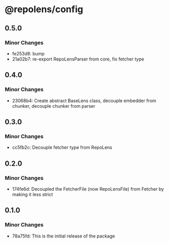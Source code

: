 # @repolens/config

## 0.5.0

### Minor Changes

- fe253d8: bump
- 21a02b7: re-export RepoLensParser from core, fix fetcher type

## 0.4.0

### Minor Changes

- 23068b4: Create abstract BaseLens class, decouple embedder from chunker, decouple chunker from parser

## 0.3.0

### Minor Changes

- cc5fb2c: Decouple fetcher type from RepoLens

## 0.2.0

### Minor Changes

- 174fe6d: Decoupled the FetcherFile (now RepoLensFile) from Fetcher by making it less strict

## 0.1.0

### Minor Changes

- 78a75fd: This is the initial release of the package
